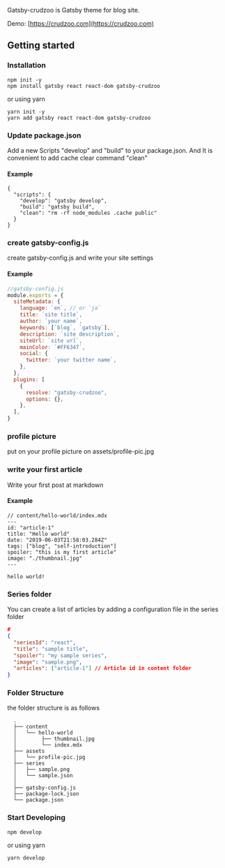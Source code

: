 Gatsby-crudzoo is Gatsby theme for blog site.

Demo: [https://crudzoo.com](https://crudzoo.com)

## Getting started

### Installation

```
npm init -y
npm install gatsby react react-dom gatsby-crudzoo
```

or using yarn

```
yarn init -y
yarn add gatsby react react-dom gatsby-crudzoo
```

### Update package.json

Add a new Scripts "develop" and "build" to your package.json. And It is convenient to add cache clear command "clean"

#### Example

```
{
  "scripts": {
    "develop": "gatsby develop",
    "build": "gatsby build",
    "clean": "rm -rf node_modules .cache public"
  }
}
```

### create gatsby-config.js

create gatsby-config.js and write your site settings

#### Example

```javascript
//gatsby-config.js
module.exports = {
  siteMetadata: {
    language: `en`, // or `ja`
    title: `site title`,
    author: `your name`,
    keywords: [`blog`, `gatsby`],
    description: `site description`,
    siteUrl: `site url`,
    mainColor: `#FF6347`,
    social: {
      twitter: `your twitter name`,
    },
  },
  plugins: [
    {
      resolve: "gatsby-crudzoo",
      options: {},
    },
  ],
}
```

### profile picture

put on your profile picture on assets/profile-pic.jpg

### write your first article

Write your first post at markdown

#### Example

```
// content/hello-world/index.mdx
---
id: "article-1"
title: "Hello world"
date: "2019-06-03T21:58:03.284Z"
tags: ["blog", "self-introduction"]
spoiler: "this is my first article"
image: "./thumbnail.jpg"
---

hello world!
```

### Series folder

You can create a list of articles by adding a configuration file in the series folder

```json
#
{
  "seriesId": "react",
  "title": "sample title",
  "spoiler": "my sample series",
  "image": "sample.png",
  "articles": ["article-1"] // Article id in content folder
}
```

### Folder Structure

the folder structure is as follows

```
  .
  ├── content
  │   └── hello-world
  │        ├── thumbnail.jpg
  │        └── index.mdx
  ├── assets
  │   └── profile-pic.jpg
  ├── series
  │   ├── sample.png
  │   └── sample.json
  │
  ├── gatsby-config.js
  ├── package-lock.json
  └── package.json
```

### Start Developing

```
npm develop
```

or using yarn

```
yarn develop
```
